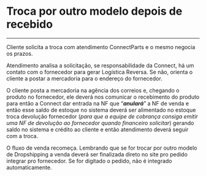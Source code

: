 # Troca por outro modelo depois de recebido

---

Cliente solicita a troca com atendimento ConnectParts e o mesmo negocia os prazos.

Atendimento analisa a solicitação, se responsabilidade da Connect, há um contato com o fornecedor para gerar Logística Reversa. Se não, orienta o cliente a postar a mercadoria para o endereço do fornecedor.


O cliente posta a mercadoria na agência dos correios e, chegando o produto no fornecedor, ele deverá nos comunicar o recebimento do produto para então a Connect dar entrada na NF que “**_anulará_**” a NF de venda e então esse saldo de estoque no sistema deverá ser alimentado no estoque troca devolução fornecedor (_para que a equipe de cobrança consiga emitir uma NF de devolução ao fornecedor quando financeiro solicitar_) gerando saldo no sistema e crédito ao cliente e então atendimento deverá seguir com a troca.

O fluxo de venda recomeça. Lembrando que se for trocar por outro modelo de Dropshipping a venda deverá ser finalizada direto no site pro pedido integrar pro fornecedor. Se for digitado o pedido, não é integrado automaticamente.
